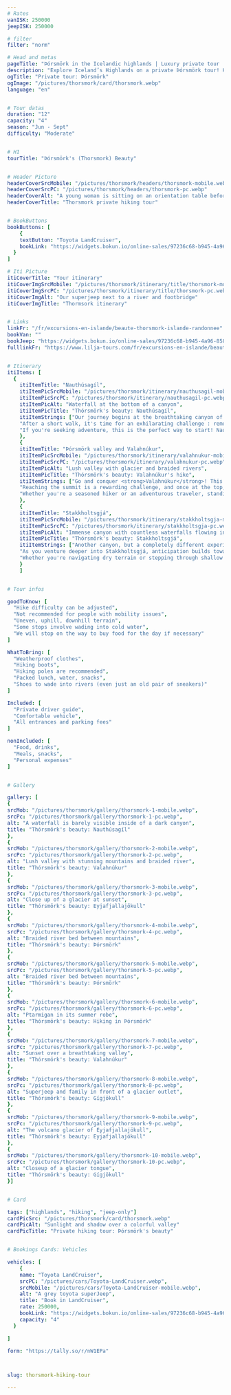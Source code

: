 ```yaml
---
# Rates
vanISK: 250000
jeepISK: 250000

# filter
filter: "norm"

# Head and metas
pageTitle: "Þórsmörk in the Icelandic highlands | Luxury private tour | Lilja Tours"
description: "Explore Iceland’s Highlands on a private Þórsmörk tour! Hike Nauthúsagíl’s waterfall, conquer Valahnúkur’s peak & wander through Stakkholtsgjá canyon."
ogTitle: "Private tour: Þórsmörk"
ogImage: "/pictures/thorsmork/card/thorsmork.webp"
language: "en"


# Tour datas
duration: "12"
capacity: "4"
season: "Jun - Sept"
difficulty: "Moderate"


# H1
tourTitle: "Þórsmörk's (Thorsmork) Beauty"


# Header Picture
headerCoverSrcMobile: "/pictures/thorsmork/headers/thorsmork-mobile.webp"
headerCoverSrcPC: "/pictures/thorsmork/headers/thorsmork-pc.webp"
headerCoverAlt: "A young woman is sitting on an orientation table before breathtaking landscapes"
headerCoverTitle: "Thorsmork private hiking tour"


# BookButtons
bookButtons: [
    {
    textButton: "Toyota LandCruiser",
    bookLink: "https://widgets.bokun.io/online-sales/97236c68-b945-4a96-8587-660bdc4c45fd/experience-calendar/783279"
  }
]

# Iti Picture
itiCoverTitle: "Your itinerary"
itiCoverImgSrcMobile: "/pictures/thorsmork/itinerary/title/thorsmork-mobile.webp"
itiCoverImgSrcPC: "/pictures/thorsmork/itinerary/title/thorsmork-pc.webp"
itiCoverImgAlt: "Our superjeep next to a river and footbridge"
itiCoverImgTitle: "Thormsork itinerary"


# Links
linkFr: "/fr/excursions-en-islande/beaute-thorsmork-islande-randonnee"
bookVan: ""
bookJeep: "https://widgets.bokun.io/online-sales/97236c68-b945-4a96-8587-660bdc4c45fd/experience-calendar/783279"
fulllinkFr: "https://www.lilja-tours.com/fr/excursions-en-islande/beaute-thorsmork-islande-randonnee"


# Itinerary
itiItems: [
  { 
    itiItemTitle: "Nauthúsagíl",
    itiItemPicSrcMobile: "/pictures/thorsmork/itinerary/nauthusagil-mobile.webp",
    itiItemPicSrcPC: "/pictures/thorsmork/itinerary/nauthusagil-pc.webp",
    itiItemPicAlt: "Waterfall at the bottom of a canyon",
    itiItemPicTitle: "Thórsmörk's beauty: Nauthúsagíl",
    itiItemStrings: ["Our journey begins at the breathtaking canyon of <strong>Nauthúsagíl</strong>, a hidden gem nestled in the Icelandic highlands. This narrow gorge, draped in lush green moss and delicate vegetation, offers an enchanting start to our adventure. As we follow the winding river deeper into the canyon, the scenery becomes even more magical, with towering rock walls guiding our path.",
    "After a short walk, it's time for an exhilarating challenge : removing our shoes! To reach the stunning waterfall at the heart of Nauthúsagíl, we'll wade through refreshing waters, gripping onto sturdy chains anchored to the canyon walls for support. The journey itself is just as thrilling as the destination, making every step an unforgettable experience.",
    "If you're seeking adventure, this is the perfect way to start! Nauthúsagíl is more than just a stop : it's an immersive encounter with Iceland's raw beauty, where nature invites you to step out of your comfort zone and embrace the wild."]
    },
    {
    itiItemTitle: "Þórsmörk valley and Valahnúkur",
    itiItemPicSrcMobile: "/pictures/thorsmork/itinerary/valahnukur-mobile.webp",
    itiItemPicSrcPC: "/pictures/thorsmork/itinerary/valahnukur-pc.webp",
    itiItemPicAlt: "Lush valley with glacier and braided rivers",
    itiItemPicTitle: "Thórsmörk's beauty: Valahnúkur's hike",
    itiItemStrings: ["Go and conquer <strong>Valahnúkur</strong>! This ancient volcano has become a true icon of the Icelandic Highlands, standing as a testament to the region’s untamed beauty. Accessible only during the summer months, this remote paradise invites you to explore its untouched landscapes, where nature remains pristine and wild.",
    "Reaching the summit is a rewarding challenge, and once at the top, you'll be greeted by one of the most breathtaking panoramic views in all of Iceland. The 360-degree vista reveals a mesmerizing tapestry of towering mountains, deep valleys, and winding rivers, offering an unforgettable perspective of this extraordinary land.",
    "Whether you're a seasoned hiker or an adventurous traveler, standing atop Valahnúkur is an experience that will leave you in awe. Embrace the moment, take in the endless horizon, and let Iceland's Highlands captivate your soul."]
    },
    {
    itiItemTitle: "Stakkholtsgjá",
    itiItemPicSrcMobile: "/pictures/thorsmork/itinerary/stakkholtsgja-mobile.webp",
    itiItemPicSrcPC: "/pictures/thorsmork/itinerary/stakkholtsgja-pc.webp",
    itiItemPicAlt: "Immense canyon with countless waterfalls flowing in",
    itiItemPicTitle: "Thórsmörk's beauty: Stakkholtsgjá",
    itiItemStrings: ["Another canyon, but a completely different experience : welcome to <strong>Stakkholtsgjá</strong>, a vast and majestic gorge that showcases the diversity of Iceland’s landscapes. Unlike the narrow and moss-covered Nauthúsagíl, this canyon is wide and open, with towering cliffs that create an awe-inspiring atmosphere. At its base, a meandering riverbed carves countless twists and turns, adding to the canyon’s dynamic beauty.",
    "As you venture deeper into Stakkholtsgjá, anticipation builds towards its grand finale : a hidden waterfall nestled at the end of the canyon. While reaching Nauthúsagíl’s waterfall requires wading through water, here, the path varies with the seasons. Sometimes, the journey is dry and effortless, while other times, a bit of splashing may be required!",
    "Whether you're navigating dry terrain or stepping through shallow streams, Stakkholtsgjá promises an unforgettable adventure. Its scale, beauty, and ever-changing conditions make it a must-visit stop on your Highland journey."]
    }
    ]


# Tour infos

goodToKnow: [
  "Hike difficulty can be adjusted", 
  "Not recommended for people with mobility issues",
  "Uneven, uphill, downhill terrain",
  "Some stops involve wading into cold water",
  "We will stop on the way to buy food for the day if necessary"
]

WhatToBring: [
  "Weatherproof clothes", 
  "Hiking boots",
  "Hiking poles are recommended", 
  "Packed lunch, water, snacks",
  "Shoes to wade into rivers (even just an old pair of sneakers)"
]

Included: [
  "Private driver guide",
  "Comfortable vehicle",
  "All entrances and parking fees"
]

nonIncluded: [
  "Food, drinks", 
  "Meals, snacks", 
  "Personal expenses"
]


# Gallery

gallery: [
{
srcMob: "/pictures/thorsmork/gallery/thorsmork-1-mobile.webp",
srcPc: "/pictures/thorsmork/gallery/thorsmork-1-pc.webp",
alt: "A waterfall is barely visible inside of a dark canyon",
title: "Thórsmörk's beauty: Nauthúsagíl"
},    
{
srcMob: "/pictures/thorsmork/gallery/thorsmork-2-mobile.webp",
srcPc: "/pictures/thorsmork/gallery/thorsmork-2-pc.webp",
alt: "Lush valley with stunning mountains and braided river",
title: "Thórsmörk's beauty: Valahnúkur"
},    
{
srcMob: "/pictures/thorsmork/gallery/thorsmork-3-mobile.webp",
srcPc: "/pictures/thorsmork/gallery/thorsmork-3-pc.webp",
alt: "Close up of a glacier at sunset",
title: "Thórsmörk's beauty: Eyjafjallajökull"
},  
{
srcMob: "/pictures/thorsmork/gallery/thorsmork-4-mobile.webp",
srcPc: "/pictures/thorsmork/gallery/thorsmork-4-pc.webp",
alt: "Braided river bed between mountains",
title: "Thórsmörk's beauty: Þórsmörk"
},  
{
srcMob: "/pictures/thorsmork/gallery/thorsmork-5-mobile.webp",
srcPc: "/pictures/thorsmork/gallery/thorsmork-5-pc.webp",
alt: "Braided river bed between mountains",
title: "Thórsmörk's beauty: Þórsmörk"
},   
{
srcMob: "/pictures/thorsmork/gallery/thorsmork-6-mobile.webp",
srcPc: "/pictures/thorsmork/gallery/thorsmork-6-pc.webp",
alt: "Ptarmigan in its summer robe",
title: "Thórsmörk's beauty: Hiking in Þórsmörk"
},    
{
srcMob: "/pictures/thorsmork/gallery/thorsmork-7-mobile.webp",
srcPc: "/pictures/thorsmork/gallery/thorsmork-7-pc.webp",
alt: "Sunset over a breathtaking valley",
title: "Thórsmörk's beauty: Valahnúkur"
},  
{
srcMob: "/pictures/thorsmork/gallery/thorsmork-8-mobile.webp",
srcPc: "/pictures/thorsmork/gallery/thorsmork-8-pc.webp",
alt: "Superjeep and family in front of a glacier outlet",
title: "Thórsmörk's beauty: Gígjökull"
},  
{
srcMob: "/pictures/thorsmork/gallery/thorsmork-9-mobile.webp",
srcPc: "/pictures/thorsmork/gallery/thorsmork-9-pc.webp",
alt: "The volcano glacier of Eyjafjallajökull",
title: "Thórsmörk's beauty: Eyjafjallajökull"
},  
{
srcMob: "/pictures/thorsmork/gallery/thorsmork-10-mobile.webp",
srcPc: "/pictures/thorsmork/gallery/thorsmork-10-pc.webp",
alt: "Closeup of a glacier tongue",
title: "Thórsmörk's beauty: Gígjökull"
}]


# Card

tags: ["highlands", "hiking", "jeep-only"]
cardPicSrc: "/pictures/thorsmork/card/thorsmork.webp"
cardPicAlt: "Sunlight and shadow over a colorful valley"
cardPicTitle: "Private hiking tour: Þórsmörk's beauty"


# Bookings Cards: Vehicles

vehicles: [
    {
    name: "Toyota LandCruiser",
    srcPC: "/pictures/cars/Toyota-LandCruiser.webp",
    srcMobile: "/pictures/cars/Toyota-LandCruiser-mobile.webp",
    alt: "A grey toyota superJeep",
    title: "Book in LandCruiser",
    rate: 250000,
    bookLink: "https://widgets.bokun.io/online-sales/97236c68-b945-4a96-8587-660bdc4c45fd/experience-calendar/783279",
    capacity: "4"
  }

]

form: "https://tally.so/r/nW1EPa"



slug: thorsmork-hiking-tour

---
```

